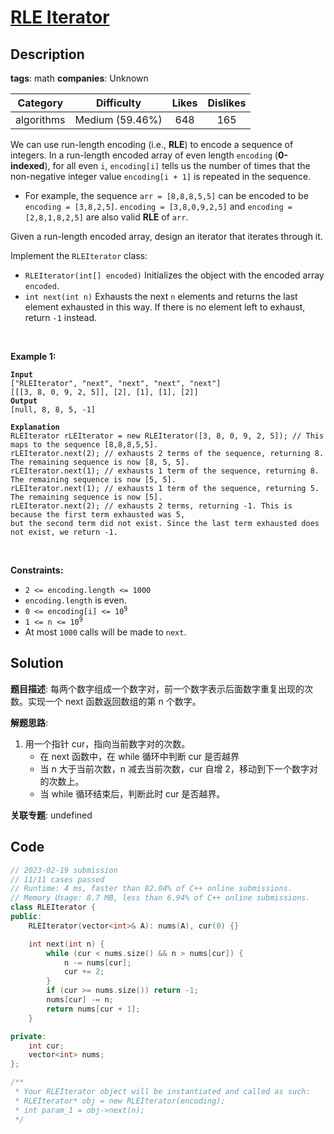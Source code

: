 # [RLE Iterator](https://leetcode.com/problems/rle-iterator/description/)

## Description

**tags**: math
**companies**: Unknown

| Category | Difficulty | Likes | Dislikes |
| :------: | :--------: | :---: | :------: |
| algorithms | Medium (59.46%) | 648 | 165 |


<p>We can use run-length encoding (i.e., <strong>RLE</strong>) to encode a sequence of integers. In a run-length encoded array of even length <code>encoding</code> (<strong>0-indexed</strong>), for all even <code>i</code>, <code>encoding[i]</code> tells us the number of times that the non-negative integer value <code>encoding[i + 1]</code> is repeated in the sequence.</p>

<ul>
	<li>For example, the sequence <code>arr = [8,8,8,5,5]</code> can be encoded to be <code>encoding = [3,8,2,5]</code>. <code>encoding = [3,8,0,9,2,5]</code> and <code>encoding = [2,8,1,8,2,5]</code> are also valid <strong>RLE</strong> of <code>arr</code>.</li>
</ul>

<p>Given a run-length encoded array, design an iterator that iterates through it.</p>

<p>Implement the <code>RLEIterator</code> class:</p>

<ul>
	<li><code>RLEIterator(int[] encoded)</code> Initializes the object with the encoded array <code>encoded</code>.</li>
	<li><code>int next(int n)</code> Exhausts the next <code>n</code> elements and returns the last element exhausted in this way. If there is no element left to exhaust, return <code>-1</code> instead.</li>
</ul>

<p>&nbsp;</p>
<p><strong class="example">Example 1:</strong></p>

<pre><code><strong>Input</strong>
[&quot;RLEIterator&quot;, &quot;next&quot;, &quot;next&quot;, &quot;next&quot;, &quot;next&quot;]
[[[3, 8, 0, 9, 2, 5]], [2], [1], [1], [2]]
<strong>Output</strong>
[null, 8, 8, 5, -1]

<strong>Explanation</strong>
RLEIterator rLEIterator = new RLEIterator([3, 8, 0, 9, 2, 5]); // This maps to the sequence [8,8,8,5,5].
rLEIterator.next(2); // exhausts 2 terms of the sequence, returning 8. The remaining sequence is now [8, 5, 5].
rLEIterator.next(1); // exhausts 1 term of the sequence, returning 8. The remaining sequence is now [5, 5].
rLEIterator.next(1); // exhausts 1 term of the sequence, returning 5. The remaining sequence is now [5].
rLEIterator.next(2); // exhausts 2 terms, returning -1. This is because the first term exhausted was 5,
but the second term did not exist. Since the last term exhausted does not exist, we return -1.</code></pre>

<p>&nbsp;</p>
<p><strong>Constraints:</strong></p>

<ul>
	<li><code>2 &lt;= encoding.length &lt;= 1000</code></li>
	<li><code>encoding.length</code> is even.</li>
	<li><code>0 &lt;= encoding[i] &lt;= 10<sup>9</sup></code></li>
	<li><code>1 &lt;= n &lt;= 10<sup>9</sup></code></li>
	<li>At most <code>1000</code> calls will be made to <code>next</code>.</li>
</ul>



## Solution

**题目描述**: 每两个数字组成一个数字对，前一个数字表示后面数字重复出现的次数。实现一个 next 函数返回数组的第 n 个数字。

**解题思路**:

1. 用一个指针 cur，指向当前数字对的次数。
   - 在 next 函数中，在 while 循环中判断 cur 是否越界
   - 当 n 大于当前次数，n 减去当前次数，cur 自增 2，移动到下一个数字对的次数上。
   - 当 while 循环结束后，判断此时 cur 是否越界。

**关联专题**: undefined

## Code

```cpp
// 2023-02-19 submission
// 11/11 cases passed
// Runtime: 4 ms, faster than 82.04% of C++ online submissions.
// Memory Usage: 8.7 MB, less than 6.94% of C++ online submissions.
class RLEIterator {
public:
    RLEIterator(vector<int>& A): nums(A), cur(0) {}

    int next(int n) {
        while (cur < nums.size() && n > nums[cur]) {
            n -= nums[cur];
            cur += 2;
        }
        if (cur >= nums.size()) return -1;
        nums[cur] -= n;
        return nums[cur + 1];
    }

private:
    int cur;
    vector<int> nums;
};

/**
 * Your RLEIterator object will be instantiated and called as such:
 * RLEIterator* obj = new RLEIterator(encoding);
 * int param_1 = obj->next(n);
 */
```
